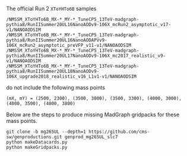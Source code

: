 The official Run 2 `XToYHTo6B` samples
```
/NMSSM_XToYHTo6B_MX-*_MY-*_TuneCP5_13TeV-madgraph-pythia8/RunIISummer20UL16NanoAODv9-106X_mcRun2_asymptotic_v17-v1/NANOAODSIM
/NMSSM_XToYHTo6B_MX-*_MY-*_TuneCP5_13TeV-madgraph-pythia8/RunIISummer20UL16NanoAODAPVv9-106X_mcRun2_asymptotic_preVFP_v11-v1/NANOAODSIM
/NMSSM_XToYHTo6B_MX-*_MY-*_TuneCP5_13TeV-madgraph-pythia8/RunIISummer20UL17NanoAODv9-106X_mc2017_realistic_v9-v1/NANOAODSIM
/NMSSM_XToYHTo6B_MX-*_MY-*_TuneCP5_13TeV-madgraph-pythia8/RunIISummer20UL18NanoAODv9-106X_upgrade2018_realistic_v16_L1v1-v1/NANOAODSIM
```
do not include the following mass points
```
(mX, mY) = (2500, 2300), (3500, 3000), (3500, 3300), (4000, 3000), (4000, 3500), (4000, 3800)
```
Below are the steps to produce missing MadGraph gridpacks for these mass points.
```
git clone -b mg265UL --depth=1 https://github.com/cms-sw/genproductions.git genprod_mg265UL_slc7
python makeDatacards.py
python makeGridpacks.py
```
